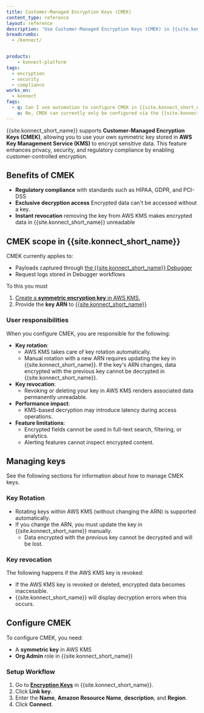 ```yaml
---
title: Customer-Managed Encryption Keys (CMEK)
content_type: reference
layout: reference
description: 'Use Customer-Managed Encryption Keys (CMEK) in {{site.konnect_short_name}} to encrypt sensitive data using keys from your AWS Key Management Service (KMS) account.'
breadcrumbs:
  - /konnect/


products:
    - konnect-platform
tags:
  - encryption
  - security
  - compliance
works_on:
  - konnect
faqs:
  - q: Can I use automation to configure CMEK in {{site.konnect_short_name}}?
    a: No, CMEK can currently only be configured via the {{site.konnect_short_name}} UI. Once CMEK is configured, {{site.konnect_short_name}} data that is encrypted using CMEK will be visible from the {{site.konnect_short_name}} APIs, decK, and Terraform after decryption.
---
```



{{site.konnect_short_name}} supports **Customer-Managed Encryption Keys (CMEK)**, allowing you to use your own symmetric key stored in **AWS Key Management Service (KMS)** to encrypt sensitive data. This feature enhances privacy, security, and regulatory compliance by enabling customer-controlled encryption.

## Benefits of CMEK

* **Regulatory compliance** with standards such as HIPAA, GDPR, and PCI-DSS
* **Exclusive decryption access** Encrypted data can't be accessed without a key.
* **Instant revocation** removing the key from AWS KMS makes encrypted data in {{site.konnect_short_name}} unreadable

## CMEK scope in {{site.konnect_short_name}}

CMEK currently applies to:

* Payloads captured through [the {{site.konnect_short_name}} Debugger](/konnect-platform/debugger/)
* Request logs stored in Debugger workflows

To this you must 

1. [Create a **symmetric encryption key** in AWS KMS.](https://docs.aws.amazon.com/kms/latest/developerguide/create-keys.html)
1. Provide the **key ARN** to [{{site.konnect_short_name}}](https://cloud.konghq.com/global/organization/settings/encryption-keys/)

### User responsibilities

When you configure CMEK, you are responsible for the following:

* **Key rotation**: 
  * AWS KMS takes care of key rotation automatically. 
  * Manual rotation with a new ARN requires updating the key in {{site.konnect_short_name}}. If the key's ARN changes, data encrypted with the previous key cannot be decrypted in {{site.konnect_short_name}}.
* **Key revocation**: 
  * Revoking or deleting your key in AWS KMS renders associated data permanently unreadable.
* **Performance impact**: 
  * KMS-based decryption may introduce latency during access operations.
* **Feature limitations**: 
  * Encrypted fields cannot be used in full-text search, filtering, or analytics.
  * Alerting features cannot inspect encrypted content.


## Managing keys

See the following sections for information about how to manage CMEK keys.

### Key Rotation

* Rotating keys within AWS KMS (without changing the ARN) is supported automatically.
* If you change the ARN, you must update the key in {{site.konnect_short_name}} manually. 
  * Data encrypted with the previous key cannot be decrypted and will be lost.

### Key revocation

The following happens if the AWS KMS key is revoked:
* If the AWS KMS key is revoked or deleted, encrypted data becomes inaccessible.
* {{site.konnect_short_name}} will display decryption errors when this occurs.


## Configure CMEK

To configure CMEK, you need:
* A **symmetric key** in AWS KMS
* **Org Admin** role in {{site.konnect_short_name}}

### Setup Workflow

1. Go to [**Encryption Keys**](https://cloud.konghq.com/global/organization/settings/encryption-keys/) in {{site.konnect_short_name}}.
1. Click **Link key**.
1. Enter the **Name**, **Amazon Resource Name**, **description**, and **Region**. 
1. Click **Connect**. 
